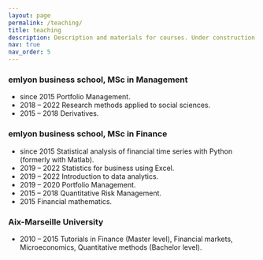 ```yaml
---
layout: page
permalink: /teaching/
title: teaching
description: Description and materials for courses. Under construction.
nav: true
nav_order: 5
---
```


<h3>emlyon business school, MSc in Management</h3>
<ul>
<li>since 2015 Portfolio Management.</li>
<li>2018 – 2022 Research methods applied to social sciences.</li>
<li>2015 – 2018 Derivatives.</li>
</ul>

<h3>emlyon business school, MSc in Finance</h3>
<ul>
<li>since 2015 Statistical analysis of financial time series with Python (formerly with Matlab).</li>
<li>2019 – 2022 Statistics for business using Excel.</li>
<li>2019 – 2022 Introduction to data analytics.</li>
<li>2019 – 2020 Portfolio Management.</li>
<li>2015 – 2018 Quantitative Risk Management.</li>
<li>2015 Financial mathematics.</li>
</ul>

<h3>Aix-Marseille University</h3>
<ul>
<li>2010 – 2015 Tutorials in Finance (Master level), Financial markets, Microeconomics, Quantitative methods (Bachelor level).</li>
</ul>

